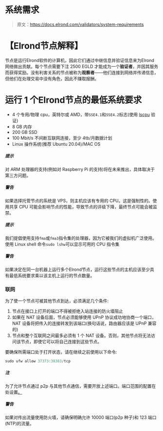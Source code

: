 # 系统需求

> 原文：<https://docs.elrond.com/validators/system-requirements>

 # **【Elrond节点解释】**

节点是运行Elrond软件的计算机，因此它们通过中继信息并验证信息来为Elrond网络做出贡献。每个节点需要下注 2500 EGLD 才能成为一个**验证者**，并因其服务而获得奖励。没有利害关系的节点被称为**观察者**——他们连接到网络并传递信息，但他们在处理交易中没有角色，因此不赚取报酬。

# **运行 1 个Elrond节点的最低系统要求**

*   4 个专用/物理 cpu，英特尔或 AMD，带`SSE4.1`和`SSE4.2`标志(使用 [lscpu](https://manpages.ubuntu.com/manpages/trusty/man1/lscpu.1.html) 验证)
*   8 GB 内存
*   200 GB SSD
*   100 Mbit/s 不间断互联网连接，至少 4tb/月数据计划
*   Linux 操作系统(推荐 Ubuntu 20.04)/MAC OS

##### 提示

对 ARM 处理器的支持(例如对 Raspberry Pi 的支持)将在未来推出，具体取决于第三方问题。

##### 警告

如果选择托管节点的系统是 VPS，则主机应该有专用的 CPU。这是强制性的。使用共享 CPU 可能会影响节点的性能，导致节点的评级下降，最终节点可能会被监禁。

##### 提示

我们提倡使用支持`fma`或`fma3`指令集的处理器，因为它被我们的虚拟机广泛使用。使用 Linux shell 命令`sudo lshw`可以显示可用的 CPU 指令集

##### 警告

如果决定在同一台机器上运行多个Elrond节点，运行这些节点的主机应该至少具有最低系统要求乘以该主机上运行的节点数量。

### **联网**

为了使一个节点可被其他节点到达，必须满足几个条件:

1.  节点在接口上打开的端口不得被拒绝入站连接的防火墙阻止
2.  如果在 NAT 设备后面，节点必须能够使用 UPnP 协议成功地协商一个端口，NAT 设备将把传入的连接转发到该端口(换句话说，路由器应该是 UPnP 兼容的)
3.  节点和整个互联网之间最多必须有 1 个 NAT 设备。否则，其他节点将无法访问该节点，即使它可以将自己连接到这些节点。

要确保所需端口处于打开状态，请在继续之前使用以下命令:

```rust
sudo ufw allow 37373:38383/tcp 
```

##### 注

为了允许节点通过 p2p 与其他节点通信，需要开放上述端口。端口范围的配置在处设置[。](https://github.com/ElrondNetwork/elrond-go/blob/master/cmd/node/config/p2p.toml#L7)

##### 警告

如果对传出流量使用防火墙，请确保明确允许 10000 端口(p2p 种子)和 123 端口(NTP)的流量。